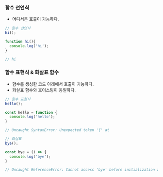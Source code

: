### 함수 선언식
- 어디서든 호출이 가능하다.

```js
// 함수 선언식
hi();

function hi(){
  console.log('hi');
}

// hi
```

### 함수 표현식 & 화살표 함수
- 함수를 생성한 코드 아래에서 호출이 가능하다.
- 화살표 함수와 호이스팅이 동일하다.

```js
// 함수 표현식
hello();

const hello = function {
  console.log('hello');
}

// Uncaught SyntaxError: Unexpected token '{' at
```
```js
// 화살표 
bye();

const bye = () => {
  console.log('bye');
}

// Uncaught ReferenceError: Cannot access 'bye' before initialization at
```
